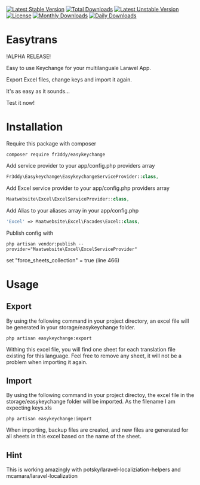 [![Latest Stable Version](https://poser.pugx.org/fr3ddy/easykeychange/v/stable)](https://packagist.org/packages/fr3ddy/easykeychange)
[![Total Downloads](https://poser.pugx.org/fr3ddy/easykeychange/downloads)](https://packagist.org/packages/fr3ddy/easykeychange)
[![Latest Unstable Version](https://poser.pugx.org/fr3ddy/easykeychange/v/unstable)](https://packagist.org/packages/fr3ddy/easykeychange)
[![License](https://poser.pugx.org/fr3ddy/easykeychange/license)](https://packagist.org/packages/fr3ddy/easykeychange)
[![Monthly Downloads](https://poser.pugx.org/fr3ddy/easykeychange/d/monthly)](https://packagist.org/packages/fr3ddy/easykeychange)
[![Daily Downloads](https://poser.pugx.org/fr3ddy/easykeychange/d/daily)](https://packagist.org/packages/fr3ddy/easykeychange)

# Easytrans

!ALPHA RELEASE!

Easy to use Keychange for your multilanguale Laravel App.

Export Excel files, change keys and import it again.

It's as easy as it sounds...

Test it now!

# Installation
Require this package with composer
```
composer require fr3ddy/easykeychange
```

Add service provider to your app/config.php providers array
```php
Fr3ddy\Easykeychange\EasykeychangeServiceProvider::class,
```

Add Excel service provider to your app/config.php providers array
```php
Maatwebsite\Excel\ExcelServiceProvider::class,
```

Add Alias to your aliases array in your app/config.php
```php
'Excel' => Maatwebsite\Excel\Facades\Excel::class,
```

Publish config with
```
php artisan vendor:publish --provider="Maatwebsite\Excel\ExcelServiceProvider"
```
set "force_sheets_collection" = true (line 466)


# Usage
## Export
By using the following command in your project directory, an excel file will be generated in your storage/easykeychange folder.
```
php artisan easykeychange:export
```

Withing this excel file, you will find one sheet for each translation file existing for this language.
Feel free to remove any sheet, it will not be a problem when importing it again.


## Import
By using the following command in your project directoy, the excel file in the storage/easykeychange folder will be imported. As the filename I am expecting keys.xls
```
php artisan easykeychange:import
```

When importing, backup files are created, and new files are generated for all sheets in this excel based on the name of the sheet.

## Hint
This is working amazingly with potsky/laravel-localiziation-helpers and mcamara/laravel-localization
